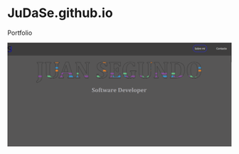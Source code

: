 # JuDaSe.github.io
Portfolio 

![Image text](https://github.com/JuDaSe/JuDaSe.github.io/blob/portfolio/Fondo.png)

